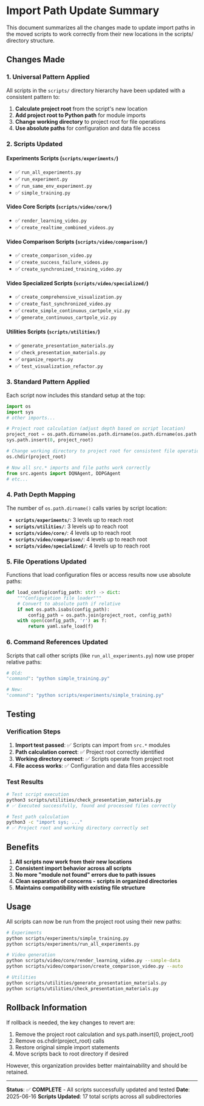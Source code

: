# Import Path Update Summary

This document summarizes all the changes made to update import paths in the moved scripts to work correctly from their new locations in the scripts/ directory structure.

## Changes Made

### 1. Universal Pattern Applied

All scripts in the `scripts/` directory hierarchy have been updated with a consistent pattern to:

1. **Calculate project root** from the script's new location
2. **Add project root to Python path** for module imports
3. **Change working directory** to project root for file operations
4. **Use absolute paths** for configuration and data file access

### 2. Scripts Updated

#### Experiments Scripts (`scripts/experiments/`)
- ✅ `run_all_experiments.py` 
- ✅ `run_experiment.py`
- ✅ `run_same_env_experiment.py` 
- ✅ `simple_training.py`

#### Video Core Scripts (`scripts/video/core/`)
- ✅ `render_learning_video.py`
- ✅ `create_realtime_combined_videos.py`

#### Video Comparison Scripts (`scripts/video/comparison/`)
- ✅ `create_comparison_video.py`
- ✅ `create_success_failure_videos.py`
- ✅ `create_synchronized_training_video.py`

#### Video Specialized Scripts (`scripts/video/specialized/`)
- ✅ `create_comprehensive_visualization.py`
- ✅ `create_fast_synchronized_video.py`
- ✅ `create_simple_continuous_cartpole_viz.py`
- ✅ `generate_continuous_cartpole_viz.py`

#### Utilities Scripts (`scripts/utilities/`)
- ✅ `generate_presentation_materials.py`
- ✅ `check_presentation_materials.py`
- ✅ `organize_reports.py`
- ✅ `test_visualization_refactor.py`

### 3. Standard Pattern Applied

Each script now includes this standard setup at the top:

```python
import os
import sys
# other imports...

# Project root calculation (adjust depth based on script location)
project_root = os.path.dirname(os.path.dirname(os.path.dirname(os.path.abspath(__file__))))
sys.path.insert(0, project_root)

# Change working directory to project root for consistent file operations
os.chdir(project_root)

# Now all src.* imports and file paths work correctly
from src.agents import DQNAgent, DDPGAgent
# etc...
```

### 4. Path Depth Mapping

The number of `os.path.dirname()` calls varies by script location:

- **`scripts/experiments/`**: 3 levels up to reach root
- **`scripts/utilities/`**: 3 levels up to reach root  
- **`scripts/video/core/`**: 4 levels up to reach root
- **`scripts/video/comparison/`**: 4 levels up to reach root
- **`scripts/video/specialized/`**: 4 levels up to reach root

### 5. File Operations Updated

Functions that load configuration files or access results now use absolute paths:

```python
def load_config(config_path: str) -> dict:
    """Configuration file loader"""
    # Convert to absolute path if relative
    if not os.path.isabs(config_path):
        config_path = os.path.join(project_root, config_path)
    with open(config_path, 'r') as f:
        return yaml.safe_load(f)
```

### 6. Command References Updated

Scripts that call other scripts (like `run_all_experiments.py`) now use proper relative paths:

```python
# Old:
"command": "python simple_training.py"

# New: 
"command": "python scripts/experiments/simple_training.py"
```

## Testing

### Verification Steps

1. **Import test passed**: ✅ Scripts can import from `src.*` modules
2. **Path calculation correct**: ✅ Project root correctly identified
3. **Working directory correct**: ✅ Scripts operate from project root
4. **File access works**: ✅ Configuration and data files accessible

### Test Results

```bash
# Test script execution
python3 scripts/utilities/check_presentation_materials.py
# ✅ Executed successfully, found and processed files correctly

# Test path calculation  
python3 -c "import sys; ..." 
# ✅ Project root and working directory correctly set
```

## Benefits

1. **All scripts now work from their new locations**
2. **Consistent import behavior across all scripts**
3. **No more "module not found" errors due to path issues**
4. **Clean separation of concerns - scripts in organized directories**
5. **Maintains compatibility with existing file structure**

## Usage

All scripts can now be run from the project root using their new paths:

```bash
# Experiments
python scripts/experiments/simple_training.py
python scripts/experiments/run_all_experiments.py

# Video generation
python scripts/video/core/render_learning_video.py --sample-data
python scripts/video/comparison/create_comparison_video.py --auto

# Utilities
python scripts/utilities/generate_presentation_materials.py
python scripts/utilities/check_presentation_materials.py
```

## Rollback Information

If rollback is needed, the key changes to revert are:

1. Remove the project root calculation and sys.path.insert(0, project_root)
2. Remove os.chdir(project_root) calls
3. Restore original simple import statements
4. Move scripts back to root directory if desired

However, this organization provides better maintainability and should be retained.

---

**Status**: ✅ **COMPLETE** - All scripts successfully updated and tested
**Date**: 2025-06-16
**Scripts Updated**: 17 total scripts across all subdirectories